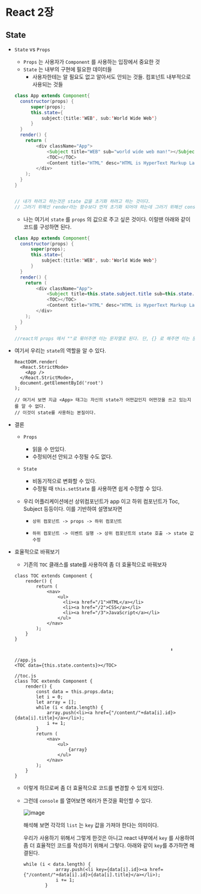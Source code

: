 # React 2장

## State

* `State` vs `Props`

  * `Props` 는 사용자가 `Component` 를 사용하는 입장에서 중요한 것
  * `State` 는 내부의 구현에 필요한 데이터들
    * 사용자한테는 알 필요도 없고 알아서도 안되는 것들. 컴포넌트 내부적으로 사용되는 것들

  ```java
  class App extends Component{
    constructor(props) {
        super(props);
        this.state={
            subject:{title:'WEB', sub:'World Wide Web'}
        }
    }
    render() {
      return (
          <div className="App">
              <Subject title="WEB" sub="world wide web man!"></Subject>
              <TOC></TOC>
              <Content title="HTML" desc="HTML is HyperText Markup Language."></Content>
          </div>
      );
    }
  }
  
  
  // 내가 하려고 하는것은 state 값을 초기화 하려고 하는 것이다.
  // 그러기 위해선 render라는 함수보다 먼저 초기화 되어야 하는데 그러기 위해선 constructor를 사용해야 한다. 
  ```

  * 나는 여기서 `state` 를 `props` 의 값으로 주고 싶은 것이다. 이럴땐 아래와 같이 코드를 구성하면 된다.

  ```java
  class App extends Component{
    constructor(props) {
        super(props);
        this.state={
            subject:{title:'WEB', sub:'World Wide Web'}
        }
    }
    render() {
      return (
          <div className="App">
              <Subject title=this.state.subject.title sub=this.state.sub></Subject>
              <TOC></TOC>
              <Content title="HTML" desc="HTML is HyperText Markup Language."></Content>
          </div>
      );
    }
  }
  
  //react의 props 에서 ""로 묶어주면 이는 문자열로 된다. 단, {} 로 해주면 이는 문자열이 아니다.
  ```

* 여기서 우리는 `state`의 역할을 알 수 있다.

  ```react
  ReactDOM.render(
    <React.StrictMode>
      <App />
    </React.StrictMode>,
    document.getElementById('root')
  );
  
  // 여기서 보면 지금 <App> 태그는 자신의 state가 어떤값인지 어떤것을 쓰고 있는지를 알 수 없다.
  // 이것이 state를 사용하는 본질이다.
  ```

* 결론

  * `Props`

    * 읽을 수  만있다.
    * 수정되어선 안되고 수정될 수도 없다.

  * `State`

    * 비동기적으로 변화할 수 있다.
    * 수정될 때 `this.setState` 를 사용하면 쉽게 수정할 수 있다.

  * 우리 어플리케이션에선 상위컴포넌트가 app 이고 하위 컴포넌트가 Toc, Subject 등등이다. 이를 기반하여 설명보자면

    * ```markdown
      상위 컴포넌트 -> props -> 하위 컴포넌트
      ```

    * ```
      하위 컴포넌트 -> 이벤트 실행 -> 상위 컴포넌트의 state 호출 -> state 값 수정
      ```

    

* 효율적으로 바꿔보기

  * 기존의 `TOC` 클래스를 state를 사용하여 좀 더 효율적으로 바꿔보자

  ```react
  class TOC extends Component {
      render() {
          return (
              <nav>
                  <ul>
                    <li><a href="/1">HTML</a></li>
                    <li><a href="/2">CSS</a></li>
                    <li><a href="/3">JavaScript</a></li>
                  </ul>
              </nav>
          );
      }
  }
  
  															⬇️
  
  //app.js                                
  <TOC data={this.state.contents}></TOC>
    
  //toc.js
  class TOC extends Component {
      render() {
          const data = this.props.data;
          let i = 0;
          let array = [];
          while (i < data.length) {
              array.push(<li><a href={"/content/"+data[i].id}>{data[i].title}</a></li>);
              i += 1;
          }
          return (
              <nav>
                  <ul>
                      {array}
                  </ul>
              </nav>
          );
      }
  }
  ```

  * 이렇게 하므로써 좀 더 효율적으로 코드를 변경할 수 있게 되었다. 

  * 그런데 `console` 를 열어보면 에러가 뜬것을 확인할 수 있다. 

    ![image](https://user-images.githubusercontent.com/55227984/138577929-190b6acb-c19f-426e-80e2-aa25b59f8cc8.png)

    해석해 보면 각각의 `list` 는 `key` 값을 가져야 한다는 의미이다. 

    우리가 사용하기 위해서 그렇게 한것은 아니고 react 내부에서 `key` 를 사용하여 좀 더 효율적인 코드를 작성하기 위해서 그렇다.  아래와 같이 `key`를 추가하면 해결된다.

    ```react
    while (i < data.length) {
                array.push(<li key={data[i].id}><a href={"/content/"+data[i].id}>{data[i].title}</a></li>);
                i += 1;
            }
    ```

    
